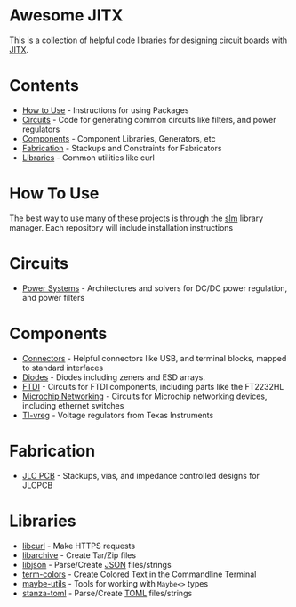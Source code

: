 # Awesome JITX

This is a collection of helpful code libraries for designing circuit boards with [JITX](https://www.jitx.com/).

# Contents

*  [How to Use](#how-to-use) - Instructions for using Packages
*  [Circuits](#circuits) - Code for generating common circuits like filters, and power regulators
*  [Components](#components) - Component Libraries, Generators, etc
*  [Fabrication](#fabrication) - Stackups and Constraints for Fabricators
*  [Libraries](#libraries) - Common utilities like curl

# How To Use

The best way to use many of these projects is through the [slm](https://github.com/stanzaorg/slm) library manager. Each repository will include installation instructions

# Circuits
*  [Power Systems](https://github.com/JITx-Inc/power-systems) - Architectures and solvers for DC/DC power regulation, and power filters

# Components

*  [Connectors](https://github.com/JITx-Inc/connectors) - Helpful connectors like USB, and terminal blocks, mapped to standard interfaces
*  [Diodes](https://github.com/JITx-Inc/diodes) - Diodes including zeners and ESD arrays.
*  [FTDI](https://github.com/JITx-Inc/FTDI) - Circuits for FTDI components, including parts like the FT2232HL
*  [Microchip Networking](https://github.com/JITx-Inc/microchip-networking/tree/main) - Circuits for Microchip networking devices, including ethernet switches
*  [TI-vreg](https://github.com/JITx-Inc/TI-vreg) - Voltage regulators from Texas Instruments

# Fabrication

*  [JLC PCB](https://github.com/JITx-Inc/jlc-pcb) - Stackups, vias, and impedance controlled designs for JLCPCB

# Libraries

*  [libcurl](https://github.com/StanzaOrg/slm-curl) - Make HTTPS requests
*  [libarchive](https://github.com/StanzaOrg/slm-libarchive) - Create Tar/Zip files
*  [libjson](https://github.com/StanzaOrg/slm-json) - Parse/Create [JSON](https://www.json.org/json-en.html) files/strings
*  [term-colors](https://github.com/StanzaOrg/term-colors) - Create Colored Text in the Commandline Terminal
*  [maybe-utils](https://github.com/StanzaOrg/maybe-utils) - Tools for working with `Maybe<>` types
*  [stanza-toml](https://github.com/StanzaOrg/stanza-toml) - Parse/Create [TOML](https://toml.io/en/) files/strings
